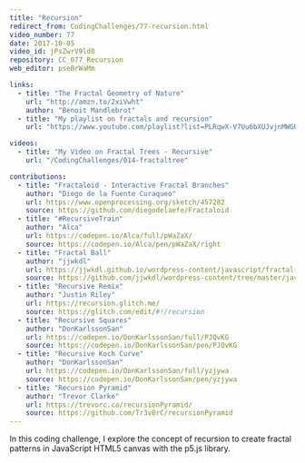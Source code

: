 ```yaml
---
title: "Recursion"
redirect_from: CodingChallenges/77-recursion.html
video_number: 77
date: 2017-10-05
video_id: jPsZwrV9ld0
repository: CC_077_Recursion
web_editor: pseBrWaMm

links:
  - title: "The Fractal Geometry of Nature"
    url: "http://amzn.to/2xiVwht"
    author: "Benoit Mandlebrot"
  - title: "My playlist on fractals and recursion"
    url: "https://www.youtube.com/playlist?list=PLRqwX-V7Uu6bXUJvjnMWGU5SmjhI-OXef"

videos:
  - title: "My Video on Fractal Trees - Recursive"
    url: "/CodingChallenges/014-fractaltree"

contributions:
  - title: "Fractaloid - Interactive Fractal Branches"
    author: "Diego de la Fuente Curaqueo"
    url: https://www.openprocessing.org/sketch/457282
    source: https://github.com/diegodelaefe/Fractaloid
  - title: "#RecursiveTrain"
    author: "Alca"
    url: https://codepen.io/Alca/full/pWaZaX/
    source: https://codepen.io/Alca/pen/pWaZaX/right
  - title: "Fractal Ball"
    author: "jjwkdl"
    url: https://jjwkdl.github.io/wordpress-content/javascript/fractal-ball/
    source: https://github.com/jjwkdl/wordpress-content/tree/master/javascript/fractal-ball
  - title: "Recursive Remix"
    author: "Justin Riley"
    url: https://recursion.glitch.me/
    source: https://glitch.com/edit/#!/recursion
  - title: "Recursive Squares"
    author: "DonKarlssonSan"
    url: https://codepen.io/DonKarlssonSan/full/PJQvKG
    source: https://codepen.io/DonKarlssonSan/pen/PJQvKG
  - title: "Recursive Koch Curve"
    author: "DonKarlssonSan"
    url: https://codepen.io/DonKarlssonSan/full/yzjywa
    source: https://codepen.io/DonKarlssonSan/pen/yzjywa
  - title: "Recursion Pyramid"
    author: "Trevor Clarke"
    url: https://trevorc.ca/recursionPyramid/
    source: https://github.com/Tr3v0rC/recursionPyramid
---
```


In this coding challenge, I explore the concept of recursion to create fractal patterns in JavaScript HTML5 canvas with the p5.js library.
